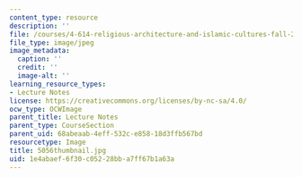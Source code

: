 ```yaml
---
content_type: resource
description: ''
file: /courses/4-614-religious-architecture-and-islamic-cultures-fall-2002/1e4abaef6f30c05228bba7ff67b1a63a_5056thumbnail.jpg
file_type: image/jpeg
image_metadata:
  caption: ''
  credit: ''
  image-alt: ''
learning_resource_types:
- Lecture Notes
license: https://creativecommons.org/licenses/by-nc-sa/4.0/
ocw_type: OCWImage
parent_title: Lecture Notes
parent_type: CourseSection
parent_uid: 68abeaab-4eff-532c-e858-18d3ffb567bd
resourcetype: Image
title: 5056thumbnail.jpg
uid: 1e4abaef-6f30-c052-28bb-a7ff67b1a63a
---
```

